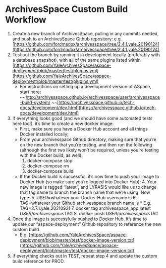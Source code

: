 # ArchivesSpace Custom Build Workflow

1. Create a new branch of ArchivesSpace, pulling in any commits needed, and push to an ArchivesSpace Github repository: e.g. [https://github.com/fordmadox/archivesspace/tree/2.4.1.yale.20190124](https://github.com/fordmadox/archivesspace/tree/2.4.1.yale.20190124) 
2. Test out the branch by running it in development locally (preferably with a database snapshot), with all of the same plugins listed within [https://github.com/YaleArchivesSpace/aspace-deployment/blob/master/test/plugins.yml](https://github.com/YaleArchivesSpace/aspace-deployment/blob/master/test/plugins.yml) 
    * For instructions on setting up a development version of ASpace, start here: ~~http://archivesspace.github.io/archivesspace/user/archivesspace-build-system/  ~~[https://archivesspace.github.io/tech-docs/development/dev.html](https://archivesspace.github.io/tech-docs/development/dev.html) 
3. If everything looks good (and we should have some automated tests here too!), it’s time to create a new docker image:
    * First, make sure you have a Docker Hub account and all things Docker installed locally;
    * From your archivesspace Github directory, making sure that you’re on the new branch that you’re testing, and then run the following (although the first two likely won’t be required, unless you’re testing with the Docker build, as well):
        1. docker-compose stop
        2. docker-compose rm
        3. docker-compose build
    * If the Docker build is successful, it’s now time to push your image to Docker Hub (so make sure you’re logged into Docker Hub):
        4. Your new image is tagged “latest”, and LYRASIS would like us to change that tag name to branch the branch name that we’re using. Now type:
        5. USER=whatever your Docker Hub username is
        6. TAG=whatever your Github archivesspace branch name is
            * E.g. TAG=2.7.1.yale.20210921
        7. docker tag archivesspace_app:latest $USER/archivesspace:$TAG
        8. docker push $USER/archivesspace:$TAG
4. Once the image is successfully pushed to Docker Hub, it’s time to update our “aspace-deployment” Github repository to reference the new custom build.
    * E.g. [https://github.com/YaleArchivesSpace/aspace-deployment/blob/master/test/docker-image-version.txt](https://github.com/YaleArchivesSpace/aspace-deployment/blob/master/test/docker-image-version.txt) 
5. If everything checks out in TEST, repeat step 4 and update the custom build reference for PROD.